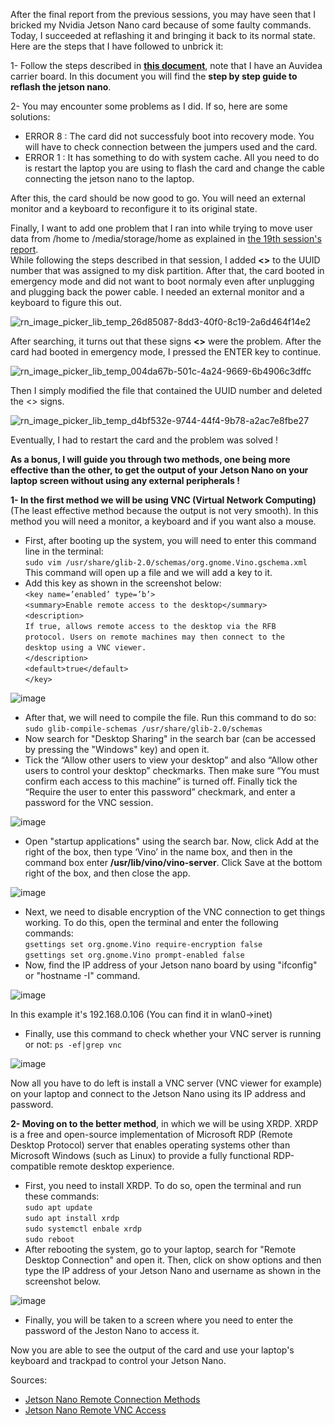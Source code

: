 After the final report from the previous sessions, you may have seen that I bricked my Nvidia Jetson Nano card because of some faulty commands.
Today, I succeeded at reflashing it and bringing it back to its normal state.
Here are the steps that I have followed to unbrick it:<br >

1- Follow the steps described in **[this document](https://auvidea.eu/download/Software)**, note that I have an Auvidea carrier board. In this document you will find the **step by step guide to reflash the jetson nano**.<br >

2- You may encounter some problems as I did. If so, here are some solutions:<br >
   - ERROR 8 : The card did not successfuly boot into recovery mode. You will have to check connection between the jumpers used and the card.<br >
   - ERROR 1 : It has something to do with system cache. All you need to do is restart the laptop you are using to flash the card and change the cable connecting the jetson nano to the laptop.<br >

After this, the card should be now good to go. You will need an external monitor and a keyboard to reconfigure it to its original state.<br >

Finally, I want to add one problem that I ran into while trying to move user data from /home to /media/storage/home as explained in [the 19th session's report](https://github.com/anasderkaoui/AutoRCX/blob/main/My%20project%20reports/19th%20session's%20report.md?plain=1).<br >
While following the steps described in that session, I added **<>** to the UUID number that was assigned to my disk partition. After that, the card booted in emergency mode and did not want to boot normaly even after unplugging and plugging back the power cable. I needed an external monitor and a keyboard to figure this out.

![rn_image_picker_lib_temp_26d85087-8dd3-40f0-8c19-2a6d464f14e2](https://github.com/anasderkaoui/AutoRCX/assets/115218309/e5c9e3f2-345b-4de2-83d1-1c52e39cb387)

After searching, it turns out that these signs **<>** were the problem.
After the card had booted in emergency mode, I pressed the ENTER key to continue.

![rn_image_picker_lib_temp_004da67b-501c-4a24-9669-6b4906c3dffc](https://github.com/anasderkaoui/AutoRCX/assets/115218309/bc8e8c5a-f585-40f8-8cce-8a6d717d5084)

Then I simply modified the file that contained the UUID number and deleted the <> signs.<br >

![rn_image_picker_lib_temp_d4bf532e-9744-44f4-9b78-a2ac7e8fbe27](https://github.com/anasderkaoui/AutoRCX/assets/115218309/4a1c61cc-eb78-429a-bc4c-4b4afcc25490)

Eventually, I had to restart the card and the problem was solved !<br >

**As a bonus, I will guide you through two methods, one being more effective than the other, to get the output of your Jetson Nano on your laptop screen without using any external peripherals !**<br >

**1- In the first method we will be using VNC (Virtual Network Computing)** (The least effective method because the output is not very smooth). In this method you will need a monitor, a keyboard and if you want also a mouse.
  - First, after booting up the system, you will need to enter this command line in the terminal:<br >
    `sudo vim /usr/share/glib-2.0/schemas/org.gnome.Vino.gschema.xml` This command will open up a file and we will add a key to it.
  - Add this key as shown in the screenshot below:<br >
                  `<key name=’enabled’ type=’b’>`<br >
                  `<summary>Enable remote access to the desktop</summary>`<br >
                  `<description>`<br >
                  `If true, allows remote access to the desktop via the RFB`<br >
                  `protocol. Users on remote machines may then connect to the`<br >
                  `desktop using a VNC viewer.`<br >
                  `</description>`<br >
                  `<default>true</default>`<br >
                  `</key>`<br >
  
![image](https://github.com/anasderkaoui/AutoRCX/assets/115218309/cbd0e2be-a45a-4da1-b5e3-9ad671adafef)

  - After that, we will need to compile the file. Run this command to do so: `sudo glib-compile-schemas /usr/share/glib-2.0/schemas`<br >
  - Now search for "Desktop Sharing" in the search bar (can be accessed by pressing the "Windows" key) and open it.<br >
  - Tick the “Allow other users to view your desktop” and also “Allow other users to control your desktop” checkmarks. Then make sure “You must confirm each access to this machine” is turned off. Finally tick the “Require the user to enter this password” checkmark, and enter a password for the VNC session.

![image](https://github.com/anasderkaoui/AutoRCX/assets/115218309/ae0dbcc5-94e7-4b36-8f4d-0546ee78433a)

  - Open "startup applications" using the search bar. Now, click Add at the right of the box, then type ‘Vino’ in the name box, and then in the command box enter **/usr/lib/vino/vino-server**. Click Save at the bottom right of the box, and then close the app.

![image](https://github.com/anasderkaoui/AutoRCX/assets/115218309/70dab529-da0d-4bf6-b746-f0bb0e2191e0)

  - Next, we need to disable encryption of the VNC connection to get things working. To do this, open the terminal and enter the following commands:<br >
    `gsettings set org.gnome.Vino require-encryption false`<br >
    `gsettings set org.gnome.Vino prompt-enabled false`<br >
  - Now, find the IP address of your Jetson nano board by using "ifconfig" or "hostname -I" command.

![image](https://github.com/anasderkaoui/AutoRCX/assets/115218309/842c9888-165c-4c64-b58f-49479a691f0f)

In this example it's 192.168.0.106 (You can find it in wlan0->inet)
  - Finally, use this command to check whether your VNC server is running or not: `ps -ef|grep vnc`

![image](https://github.com/anasderkaoui/AutoRCX/assets/115218309/cbdf6ec5-f82b-4d0d-a528-d071a4a5e0ac)

Now all you have to do left is install a VNC server (VNC viewer for example) on your laptop and connect to the Jetson Nano using its IP address and password.

**2- Moving on to the better method**, in which we will be using XRDP. XRDP is a free and open-source implementation of Microsoft RDP (Remote Desktop Protocol) server that enables operating systems other than Microsoft Windows (such as Linux) to provide a fully functional RDP-compatible remote desktop experience.
  - First, you need to install XRDP. To do so, open the terminal and run these commands:<br >
    `sudo apt update`<br >
    `sudo apt install xrdp`<br >
    `sudo systemctl enbale xrdp`<br >
    `sudo reboot`<br >
  - After rebooting the system, go to your laptop, search for "Remote Desktop Connection" and open it. Then, click on show options and then type the IP address of your Jetson Nano and username as shown in the screenshot below.

![image](https://github.com/anasderkaoui/AutoRCX/assets/115218309/8306c264-e548-43f4-b736-e0c2f6b3ba21)

  - Finally, you will be taken to a screen where you need to enter the password of the Jeston Nano to access it.

Now you are able to see the output of the card and use your laptop's keyboard and trackpad to control your Jetson Nano.

Sources:
- [Jetson Nano Remote Connection Methods](https://raspberry-valley.azurewebsites.net/NVIDIA-Jetson-Nano/)
- [Jetson Nano Remote VNC Access](https://medium.com/@bharathsudharsan023/jetson-nano-remote-vnc-access-d1e71c82492b)
